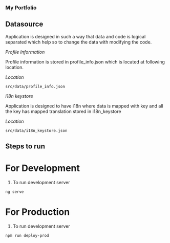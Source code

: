 ### My Portfolio

## Datasource

Application is designed in such a way that data and code is logical separated which help so to change the data with modifying the code.


*Profile Information*

Profile information is stored in profile_info.json which is located at following location.

*Location*
```
src/data/profile_info.json
```

*i18n keystore*

Application is designed to have i18n where data is mapped with key and all the key has mapped translation stored in i18n_keystore

*Location*
```
src/data/i18n_keystore.json
```

## Steps to run

# For Development

1. To run development server 
```
ng serve
```

# For Production

1. To run development server 
```
npm run deploy-prod
```